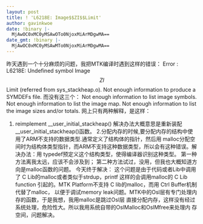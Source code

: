 ```yaml
---
layout: post
title: ! 'L6218E: Image$$ZI$$Limit'
author: gavinkwoe
date: !binary |-
  MjAwOC0xMC0yMSAwOTo0NjoxMiArMDgwMA==
date_gmt: !binary |-
  MjAwOC0xMC0yMSAwMTo0NjoxMiArMDgwMA==
---
```

昨天遇到一个十分麻烦的问题，我把MTK编译时遇到这样的错误：
Error : L6218E: Undefined symbol Image$$ZI$$Limit (referred from sys_stackheap.o).
Not enough information to produce a SYMDEFs file.
而没有这三个：
Not enough information to list image symbols.
Not enough information to list the image map.
Not enough information to list the image sizes and/or totals.
网上只有两种解释，是这样：
1. reimplement __user_initial_stackheap()
解决办法大概意思是重新装配__user_initial_stackheap()函数。
2.分配内存的时候,要分配内存的结构中使用了ARM不支持的数据类型.通常定义了结构体的指针，然后用
malloc分配空间时为结构体类型指针，而ARM不支持这种数据类型，所以会有这种错误。解决办法：用
typedef预定义这个结构类型，使得编译器识别这种类型。
第一种方法离我太远，应该不会涉及到；
第二种方法试过，没用，但我也大概知道方向是malloc函数的问题。
今天终于解决：
这个问题是由于代码或者Lib中调用了 C Lib的malloc或者类似于strdup，printf 这样的会调用malloc的
C Lib function 引起的。MTK Platform不支持 C lib的malloc，而用 Ctrl Buffer机制代替了malloc，
以便于调试memory leak问题。MTK中的Osl层有专门处理内存的函数，于是我想，我用malloc是跳过Osl层
直接分配内存，这样没有经过系统处理，危险性大。所以我用系统自带的OslMalloc和OslMfree来处理内
存空间，问题解决。
